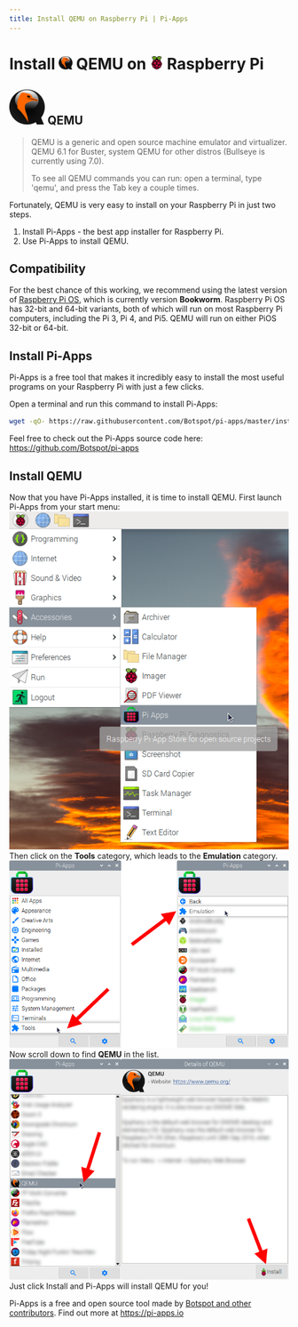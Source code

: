 ```yaml
---
title: Install QEMU on Raspberry Pi | Pi-Apps
---
```

<div class="simple-install-content content">

# Install <img src="/img/app-icons/QEMU/icon-64.png" height=24> QEMU on <img src=/img/other-icons/raspberrypi-icon.svg height=24> Raspberry Pi

## <img src="/img/app-icons/QEMU/icon-64.png"> QEMU
> QEMU is a generic and open source machine emulator and virtualizer.
> QEMU 6.1 for Buster, system QEMU for other distros (Bullseye is currently using 7.0).
> 
> To see all QEMU commands you can run: open a terminal, type 'qemu', and press the Tab key a couple times.

Fortunately, QEMU is very easy to install on your Raspberry Pi in just two steps.
1. Install Pi-Apps - the best app installer for Raspberry Pi.
2. Use Pi-Apps to install QEMU.
</div>
<div class="simple-install-content content">

## Compatibility
For the best chance of this working, we recommend using the latest version of [Raspberry Pi OS](https://www.raspberrypi.com/software/), which is currently version **Bookworm**.
Raspberry Pi OS has 32-bit and 64-bit variants, both of which will run on most Raspberry Pi computers, including the Pi 3, Pi 4, and Pi5.
QEMU will run on either PiOS 32-bit or 64-bit.
</div>
<div class="simple-install-content content">

## Install Pi-Apps

Pi-Apps is a free tool that makes it incredibly easy to install the most useful programs on your Raspberry Pi with just a few clicks.

Open a terminal and run this command to install Pi-Apps:
```bash
wget -qO- https://raw.githubusercontent.com/Botspot/pi-apps/master/install | bash
```
Feel free to check out the Pi-Apps source code here: https://github.com/Botspot/pi-apps
</div>
<div class="simple-install-content content">

## Install QEMU

Now that you have Pi-Apps installed, it is time to install QEMU.
First launch Pi-Apps from your start menu:
<img src="/img/start-menu.png">
Then click on the <b>Tools</b> category, which leads to the <b>Emulation</b> category.
<img src="/img/category-selections/Emulation.png">
Now scroll down to find <b>QEMU</b> in the list.
<img src="/img/app-icons/QEMU/app-selection.png">
Just click Install and Pi-Apps will install QEMU for you!
</div>
<div class="simple-install-content content">

Pi-Apps is a free and open source tool made by [Botspot and other contributors](/about/#contributors). Find out more at https://pi-apps.io
</div>
